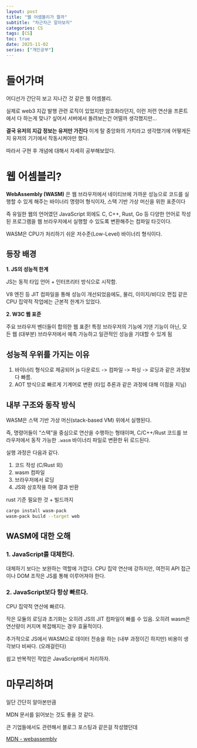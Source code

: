 ```yaml
---
layout: post
title: "웹 어셈블리가 뭘까"
subtitle: "차근차근 알아보자"
categories: CS
tags: [CS]
toc: true
date: 2025-11-02
series: ["개인공부"]
---
```


# 들어가며

어디선가 간단히 보고 지나간 것 같은 웹 어셈블리.

실제로 web3 지갑 발행 관련 로직이 있었지만 암호화라던지, 이런 저런 연산을 프론트에서 다 하는게 맞나? 싶어서 서버에서 돌려보는건 어떨까 생각했지만...

**결국 유저의 지갑 정보는 유저만 가진다** 이게 탈 중앙화의 가치라고 생각했기에 어떻게든지 유저의 기기에서 작동시켜야만 했다.

따라서 구현 후 개념에 대해서 자세히 공부해보았다.

# 웹 어셈블리?

**WebAssembly (WASM)** 은 웹 브라우저에서 네이티브에 가까운 성능으로 코드를 실행할 수 있게 해주는 바이너리 명령어 형식이자, 스택 기반 가상 머신을 위한 표준이다

즉 유일한 웹의 언어였던 JavaScript 외에도 C, C++, Rust, Go 등 다양한 언어로 작성된 프로그램을 웹 브라우저에서 실행할 수 있도록 변환해주는 컴파일 타깃이다.

WASM은 CPU가 처리하기 쉬운 저수준(Low-Level) 바이너리 형식이다.

## 등장 배경

**1. JS의 성능적 한계**

JS는 동적 타입 언어 + 인터프리터 방식으로 시작함.

V8 엔진 등 JIT 컴파일을 통해 성능이 개선되었음에도, 물리, 이미지/비디오 편집 같은 CPU 집약적 작업에는 근본적 한계가 있었다.

**2. W3C 웹 표준**

주요 브라우저 벤더들이 합의한 웹 표준! 특정 브라우저의 기능에 기댄 기능이 아닌, 모든 웹 (대부분) 브라우저에서 예측 가능하고 일관적인 성능을 기대할 수 있게 됨

## 성능적 우위를 가지는 이유

1. 바이너리 형식으로 제공되어 js 다운로드 -> 컴파일 -> 파싱 -> 로딩과 같은 과정보다 빠름.
2. AOT 방식으로 빠르게 기계어로 변환 (타입 추론과 같은 과정에 대해 이점을 지님)

## 내부 구조와 동작 방식

WASM은 스택 기반 가상 머신(stack-based VM) 위에서 실행된다.

즉, 명령어들이 “스택”을 중심으로 연산을 수행하는 형태이며, C/C++/Rust 코드를 브라우저에서 동작 가능한 `.wasm` 바이너리 파일로 변환한 뒤 로드된다.

실행 과정은 다음과 같다.

1. 코드 작성 (C/Rust 외)
2. wasm 컴파일
3. 브라우저에서 로딩
4. JS와 상호작용 하며 결과 반환

rust 기준 필요한 것 + 빌드까지

```bash
cargo install wasm-pack
wasm-pack build --target web
```

## WASM에 대한 오해

### 1. JavaScript를 대체한다.

대체하기 보다는 보완하는 역할에 가깝다. CPU 집약 연산에 강하지만, 여전히 API 접근이나 DOM 조작은 JS를 통해 이루어져야 한다.

### 2. JavaScript보다 항상 빠르다.

CPU 집약적 연산에 빠르다.

작은 모듈의 로딩과 초기화는 오히려 JS의 JIT 컴파일이 빠를 수 있음. 오히려 wasm은 연산량이 커지며 복잡해지는 경우 효율적이다.

추가적으로 JS에서 WASM으로 데이터 전송을 하는 (내부 과정이긴 하지만) 비용이 생각보다 비싸다. (오래걸린다)

쉽고 반복적인 작업은 JavaScript에서 처리하자.

# 마무리하며

일단 간단히 알아본만큼

MDN 문서를 읽어보는 것도 좋을 것 같다.

큰 기업들에서도 관련해서 블로그 포스팅과 같은걸 작성했던데

[MDN - webassembly](https://developer.mozilla.org/ko/docs/WebAssembly)
